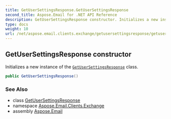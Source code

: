 ```yaml
---
title: GetUserSettingsResponse.GetUserSettingsResponse
second_title: Aspose.Email for .NET API Reference
description: GetUserSettingsResponse constructor. Initializes a new instance of the GetUserSettingsResponse class
type: docs
weight: 10
url: /net/aspose.email.clients.exchange/getusersettingsresponse/getusersettingsresponse/
---
```

## GetUserSettingsResponse constructor

Initializes a new instance of the [`GetUserSettingsResponse`](../) class.

```csharp
public GetUserSettingsResponse()
```

### See Also

* class [GetUserSettingsResponse](../)
* namespace [Aspose.Email.Clients.Exchange](../../getusersettingsresponse/)
* assembly [Aspose.Email](../../../)


